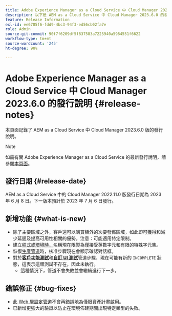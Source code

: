 ```yaml
---
title: Adobe Experience Manager as a Cloud Service 中 Cloud Manager 2023.6.0 的發行說明
description: 以下是 AEM as a Cloud Service 中 Cloud Manager 2023.6.0 的發行說明。
feature: Release Information
exl-id: ee6785f6-fdd9-4bc3-94f3-ed56cb02fa7e
role: Admin
source-git-commit: 90f7f6209df5f837583a7225940a5984551f6622
workflow-type: tm+mt
source-wordcount: '245'
ht-degree: 90%

---
```


# Adobe Experience Manager as a Cloud Service 中 Cloud Manager 2023.6.0 的發行說明 {#release-notes}

本頁面記錄了 AEM as a Cloud Service 中 Cloud Manager 2023.6.0 版的發行說明。

>[!NOTE]
>
>如需有關 Adobe Experience Manager as a Cloud Service 的最新發行說明，請參閱[本頁面](/help/release-notes/release-notes-cloud/release-notes-current.md)。

## 發行日期 {#release-date}

AEM as a Cloud Service 中的 Cloud Manager 2022.11.0 版發行日期為 2023 年 6 月 8 日。下一版本預計於 2023 年 7 月 6 日發行。

## 新增功能 {#what-is-new}

* 除了主要區域之外，客戶還可以購買額外的次要發佈區域，如此即可獲得和減少延遲及提高可用性相關的優勢。注意：可能適用特定限制。
* 建立[程式或環境時，](/help/implementing/cloud-manager/getting-access-to-aem-in-cloud/program-types.md)名稱現在限製為僅接受英數字元和有限的特殊字元集。
* 恢復[生產管道](/help/implementing/cloud-manager/configuring-pipelines/configuring-production-pipelines.md)時，核准步驟現在會顯示確認對話框。
* 對於&#x200B;**[客戶功能測試](/help/implementing/cloud-manager/functional-testing.md#custom-functional-testing)**&#x200B;和&#x200B;**[自訂 UI 測試](/help/implementing/cloud-manager/ui-testing.md)**&#x200B;管道步驟，現在可能有新的 `INCOMPLETE` 狀態，這表示這類測試不存在，因此未執行。
   * 這種情況下，管道不會失敗並會繼續進行下一步。

## 錯誤修正 {#bug-fixes}

* 此 [Web 層設定管道](/help/implementing/cloud-manager/configuring-pipelines/introduction-ci-cd-pipelines.md#web-tier-config-pipelines)不會再錯誤地為僅限資產計畫啟用。
* 已新增更強大的驗證以防止在環境佈建期間出現特定類型的失敗。
